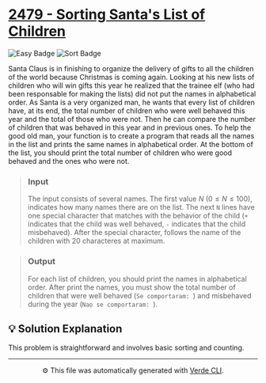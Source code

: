 # [2479 - Sorting Santa's List of Children](https://www.beecrowd.com.br/repository/UOJ_2479_en.html)

<p>
	<img alt="Easy Badge" src="https://img.shields.io/badge/Easy-%231a7f37?style=for-the-badge">
	<img alt="Sort Badge" src="https://img.shields.io/badge/Sort-%238250df?style=for-the-badge">
</p>

Santa Claus is in finishing to organize the delivery of gifts to all the children of the world because Christmas is coming again. Looking at his new lists of children who will win gifts this year he realized that the trainee elf (who had been responsable for making the lists) did not put the names in alphabetical order.
As Santa is a very organized man, he wants that every list of children have, at its end, the total number of children who were well behaved this year and the total of those who were not. Then he can compare the number of children that was behaved in this year and in previous ones.
To help the good old man, your function is to create a program that reads all the names in the list and prints the same names in alphabetical order. At the bottom of the list, you should print the total number of children who were good behaved and the ones who were not.

> ### Input
> The input consists of several names. The first value $N$ $(0 ≤ N ≤ 100)$, indicates how many names there are on the list. The next `N` lines have one special character that matches with the behavior of the child (`+` indicates that the child was well behaved, `-` indicates that the child misbehaved). After the special character, follows the name of the children with 20 characteres at maximum.

> ### Output
> For each list of children, you should print the names in alphabetical order. After print the names, you must show the total number of children that were well behaved (`Se comportaram: `) and misbehaved during the year (`Nao se comportaram: `).

## 💡 Solution Explanation
This problem is straightforward and involves basic sorting and counting.

---
<p align="center">
	⚙️ This file was automatically generated with <a href="https://github.com/andreeluis/verde-cli">Verde CLI</a>.
</p>